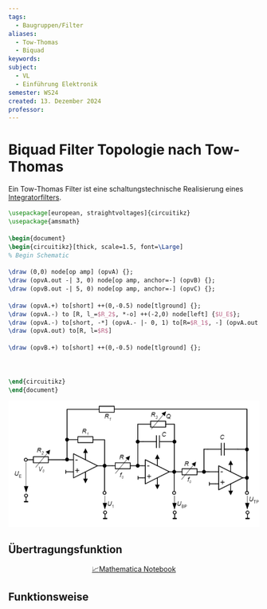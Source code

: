 ```yaml
---
tags:
  - Baugruppen/Filter
aliases:
  - Tow-Thomas
  - Biquad
keywords: 
subject:
  - VL
  - Einführung Elektronik
semester: WS24
created: 13. Dezember 2024
professor:
---
```

 

# Biquad Filter Topologie nach Tow-Thomas

Ein Tow-Thomas Filter ist eine schaltungstechnische Realisierung eines [Integratorfilters](OPV-Integrator.md#Integratorfilter).

```tikz
\usepackage[european, straightvoltages]{circuitikz}
\usepackage{amsmath}

\begin{document}
\begin{circuitikz}[thick, scale=1.5, font=\Large]
% Begin Schematic

\draw (0,0) node[op amp] (opvA) {};
\draw (opvA.out -| 3, 0) node[op amp, anchor=-] (opvB) {};
\draw (opvB.out -| 5, 0) node[op amp, anchor=-] (opvC) {};

\draw (opvA.+) to[short] ++(0,-0.5) node[tlground] {};
\draw (opvA.-) to [R, l_=$R_2$, *-o] ++(-2,0) node[left] {$U_E$};
\draw (opvA.-) to[short, -*] (opvA.- |- 0, 1) to[R=$R_1$, -] (opvA.out |- 0, 1) to[short, -*] ++(0,-1) to[short](opvA.out) node[below] {$U_1$};
\draw (opvA.out) to[R, l=$R$]

\draw (opvB.+) to[short] ++(0,-0.5) node[tlground] {};



\end{circuitikz}
\end{document}
```

![](assets/Pasted%20image%2020241213044618.png)

## Übertragungsfunktion

<center><a href="./Simulationen/Biquad.nb" class="internal-link">📈Mathematica Notebook</a></center>

## Funktionsweise